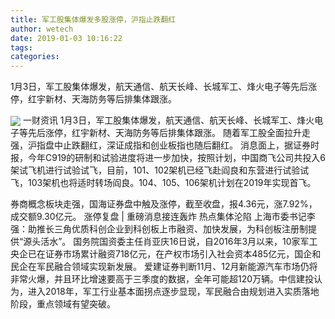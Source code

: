 ```yaml
---
title: 军工股集体爆发多股涨停，沪指止跌翻红
author: wetech
date: 2019-01-03 10:16:22
tags: 
categories: 
---
```

1月3日，军工股集体爆发，航天通信、航天长峰、长城军工、烽火电子等先后涨停，红宇新材、天海防务等后排集体跟涨。
<!-- more -->
<img align="center" border="0" src="https://imgcdn.yicai.com/uppics/images/2019/01/651ffafc76ad64ddef49c620935ea3a1.jpg" />
一财资讯
1月3日，军工股集体爆发，航天通信、航天长峰、长城军工、烽火电子等先后涨停，红宇新材、天海防务等后排集体跟涨。
随着军工股全面拉升走强，沪指盘中止跌翻红，深证成指和创业板指也随后翻红。
消息面上，据证券时报，今年C919的研制和试验进度将进一步加快，按照计划，中国商飞公司共投入6架试飞机进行试验试飞，目前，101、102架机已经飞赴阎良和东营进行试验试飞，103架机也将适时转场阎良。104、105、106架机计划在2019年实现首飞。
 
 
券商概念板块走强，国海证券盘中触及涨停，截至收盘，报4.36元，涨7.92%，成交额9.30亿元。
涨停复盘 | 重磅消息接连轰炸 热点集体沦陷
上海市委书记李强：助推长三角优质科创企业到科创板上市融资、加快发展，为科创板注册制提供“源头活水”。
国务院国资委主任肖亚庆16日说，自2016年3月以来，10家军工央企已在证券市场累计融资718亿元，在产权市场引入社会资本485亿元，国企和民企在军民融合领域实现新发展。
爱建证券判断11月、12月新能源汽车市场仍将非常火爆，并且环比增速要高于三季度的数据，全年可能超120万辆。中信建投认为，进入2018年，军工行业基本面拐点逐步显现，军民融合由规划进入实质落地阶段，重点领域有望突破。
